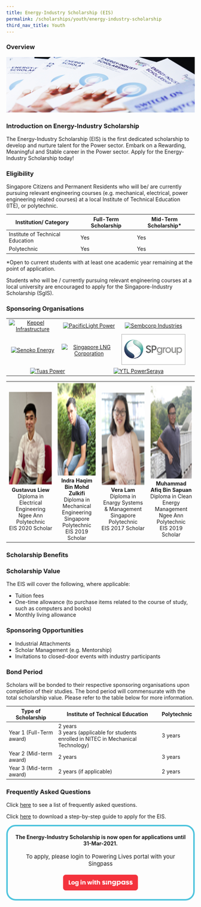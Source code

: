 ```yaml
---
title: Energy-Industry Scholarship (EIS)
permalink: /scholarships/youth/energy-industry-scholarship
third_nav_title: Youth
---
```

### Overview

![Energy Industry Scholarship](/images/EIS_sub.jpg)

### Introduction on Energy-Industry Scholarship

The Energy-Industry Scholarship (EIS) is the first dedicated scholarship to develop and nurture talent for the Power sector. Embark on a Rewarding, Meaningful and Stable career in the Power sector. Apply for the Energy-Industry Scholarship today!

### Eligibility
Singapore Citizens and Permanent Residents who will be/ are currently pursuing relevant engineering courses (e.g. mechanical, electrical, power engineering related courses) at a local Institute of Technical Education (ITE), or polytechnic.

|Institution/ Category|Full-Term Scholarship|Mid-Term Scholarship*|
----------------------|---------------------|---------------------|
Institute of Technical Education|Yes|Yes|
Polytechnic|Yes|Yes|  
*Open to current students with at least one academic year remaining at the point of application.

Students who will be / currently pursuing relevant engineering courses at a local university are encouraged to apply for the Singapore-Industry Scholarship (SgIS). 

### Sponsoring Organisations
<table class="no-border">
    <tbody>
        <tr>
            <td style="text-align: center;">
                <a href="http://www.kepinfra.com/"><img alt="Keppel Infrastructure" src="/images/partners/keppel_infrastructure.jpg" style="max-width: 100%;"></a>
             </td>
             <td colspan="2" style="text-align: center;">
                <a href="https://www.pacificlight.com.sg/"><img alt="PacificLight Power" src="/images/partners/pacific_light.jpg" style="max-width: 100%;"></a>
             </td>
             <td style="text-align: center;">
                <a href="https://www.sembcorp.com/"><img alt="Sembcorp Industries" src="/images/partners/sembcorp.jpg" style="max-width: 100%;"></a>
             </td>
        </tr>
        <tr>
            <td style="text-align: center;">
                <a href="https://www.senokoenergy.com/"><img alt="Senoko Energy" src="/images/partners/senoko_new.jpg" style="max-width: 100%;"></a>
             </td>
             <td colspan="2" style="text-align: center;">
                <a href="https://www.slng.com.sg/"><img alt="Singapore LNG Corporation" src="/images/partners/singapore_lng_corporation.jpg" style="max-width: 100%;"></a>
             </td>             
             <td style="text-align: center;">
                <a href="https://www.spgroup.com.sg/"><img alt="Singapore Power" src="/images/partners/sp_group.png" style="max-width: 100%;"></a>
             </td>
        </tr>
        <tr>
            <td colspan="2" style="text-align: center;">
                <a href="https://www.tuaspower.com.sg/"><img alt="Tuas Power" src="/images/partners/tuas_power.jpg" style="max-width: 100%;"></a>
            </td>
            <td colspan="2" style="text-align: center;">
                <a href="https://www.ytlpowerseraya.com/"><img alt="YTL PowerSeraya" src="/images/partners/ytl_power_seraya.jpg" style="max-width: 100%;"></a>
            </td>
            <td>&nbsp;</td>
        </tr>
    </tbody>
</table>

[//]: # (showcase stories of scholars)

<table>
    <tr>
        <td style="text-align: center;">
            <img alt="Photograph" src="/images/scholarships/profile_photo_gl.png"  style="height: 250px;"/>
            <br/>
            <strong>Gustavus Liew</strong>
            <span style="text-decoration: italic;">
                Diploma in Electrical Engineering
            </span>
            <br/>
            <span style="text-decoration: italic; text-color: gray;">
                Ngee Ann Polytechnic
            </span>
            <br/>
            <span style="text-decoration: italic; text-color: gray;">
                EIS 2020 Scholar
            </span>
        </td>
        <td style="text-align: center;">
            <img alt="Photograph" src="/images/scholarships/profile_photo_ihbmz.png" style="height: 250px;"/>
            <br/>
            <strong>Indra Haqim Bin Mohd Zulkifi</strong>
            <br/>
            <span style="text-decoration: italic;">
                Diploma in Mechanical Engineering
            </span>
            <br/>
            <span style="text-decoration: italic; text-color: gray;">
                Singapore Polytechnic
            </span>
            <br/>
            <span style="text-decoration: italic; text-color: gray;">
                EIS 2019 Scholar
            </span>
        </td>
        <td style="text-align: center;">
            <img alt="Photograph" src="/images/scholarships/profile_photo_vl.png" style="height: 250px;"/>
            <br/>
            <strong>Vera Lam</strong>
            <br/>
            <span style="text-decoration: italic;">
                Diploma in Enargy Systems & Management
            </span>
            <br/>
            <span style="text-decoration: italic; text-color: gray;">
                Singapore Polytechnic
            </span>
            <br/>
            <span style="text-decoration: italic; text-color: gray;">
                EIS 2017 Scholar
            </span>
        </td>
        <td style="text-align: center;">
            <img alt="Photograph" src="/images/scholarships/profile_photo_mabs.png" style="height: 250px;"/>
            <br/>
            <strong>Muhammad Afiq Bin Sapuan</strong>
            <br/>
            <span style="text-decoration: italic;">
                Diploma in Clean Energy Management
            </span>
            <br/>
            <span style="text-decoration: italic; text-color: gray;">
                Ngee Ann Polytechnic
            </span>
            <br/>
            <span style="text-decoration: italic; text-color: gray;">
                EIS 2019 Scholar
            </span>
        </td>
    </tr>
</table>

### Scholarship Benefits

### Scholarship Value
The EIS will cover the following, where applicable:
* Tuition fees
* One-time allowance (to purchase items related to the course of study, such as computers and books)
* Monthly living allowance

### Sponsoring Opportunities
* Industrial Attachments
* Scholar Management (e.g. Mentorship)
* Invitations to closed-door events with industry participants

### Bond Period
Scholars will be bonded to their respective sponsoring organisations upon completion of their studies. The bond period will commensurate with the total scholarship value. Please refer to the table below for more information.

|Type of Scholarship|Institute of Technical Education|Polytechnic|
|-------------------|--------------------------------|-----------|
|Year 1 (Full-Term award)|2 years <br/>3 years (applicable for students enrolled in NITEC in Mechanical Technology)|3 years|
|Year 2 (Mid-term award)|2 years|3 years|
|Year 3 (Mid-term award)|2 years (if applicable)|2 years|

### Frequently Asked Questions
Click <a href="/files/EIS_FAQs_2019%20(28%20Jan%202019).pdf" target="_blank">here</a> to see a list of frequently asked questions.

Click <a href="/files/EIS_ScholarshipApplicationGuide_2017.pdf" target="_blank">here</a> to download a step-by-step guide to apply for the EIS.

<div style="margin:auto; border: 4px solid; border-radius: 25px; padding: 20px 20px; border-color:#4EC4DD ">
    <div class="labelmessage" style="text-align:center;">
        <strong>
            The Energy-Industry Scholarship is now open for applications until 31-Mar-2021.
        </strong>
        <br>
        <br>
    </div>
    <div id="dnn_ctr1731_Scholarships_pnlInCycle" style="text-align:center;" >
        <span id="dnn_ctr1731_Scholarships_lblNotLoggedIn" style="text-align:center; font-size: 15px;">
            To apply, please login to Powering Lives portal with your Singpass
        </span>
        <br/>
        <a id="HyperLinkLoginSingPass" href="https://saml.singpass.gov.sg/FIM/sps/SingpassIDPFed/saml20/logininitial?RequestBinding=HTTPArtifact&amp;ResponseBinding=HTTPArtifact&amp;PartnerId=https://www.poweringlives.gov.sg/SPLogin&amp;Target=https://www.poweringlives.gov.sg/SPLogin/default.aspx?o=lcp&amp;NameIdFormat=Email&amp;esrvcID=EMA-MP-SP">
            <img alt="Log in with Singpass" id="ImageSingPass" src="/images/log_in_with_singpass.svg" style="width: 200px; margin-top: 20px;"/>
        </a>
    </div>
</div>
